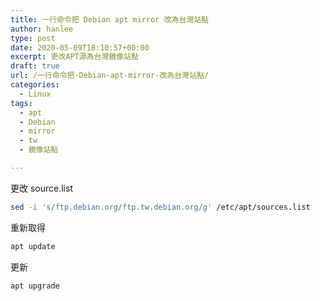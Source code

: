 ```yaml
---
title: 一行命令把 Debian apt mirror 改為台灣站點
author: hanlee
type: post
date: 2020-05-09T18:10:57+00:00
excerpt: 更改APT源為台灣鏡像站點
draft: true
url: /一行命令把-Debian-apt-mirror-改為台灣站點/
categories:
  - Linux
tags:
  - apt
  - Debian
  - mirror
  - tw
  - 鏡像站點

---
```

更改 source.list 

```bash
sed -i 's/ftp.debian.org/ftp.tw.debian.org/g' /etc/apt/sources.list
```

重新取得

```bash
apt update
```

更新

```bash
apt upgrade
```